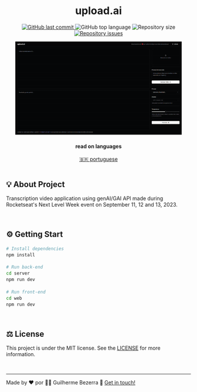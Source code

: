  <div align="center">
    <h1 align="center">
      upload.ai
   </h1>
</div>

<p align="center">
  <a href="https://github.com/gbdsantos/next-level-week-13-upload-ai/commits/master">
    <img alt="GitHub last commit" src="https://img.shields.io/github/last-commit/gbdsantos/next-level-week-13-upload-ai.svg">
  </a>

  <img alt="GitHub top language" src="https://img.shields.io/github/languages/top/gbdsantos/next-level-week-13-upload-ai.svg">

  <img alt="Repository size" src="https://img.shields.io/github/repo-size/gbdsantos/next-level-week-13-upload-ai.svg">

  <a href="https://github.com/gbdsantos/next-level-week-13-upload-ai/issues">
    <img alt="Repository issues" src="https://img.shields.io/github/issues/gbdsantos/next-level-week-13-upload-ai.svg">
  </a>
</p>

<div style="margin: 0 auto; width: 90%;">
  <img alt="upload.ia application demonstration" src="demo-upload-ai.gif" />
</div>

<div align="center">
  <h4 align="center">read on languages</h4>
  <a href="https://github.com/gbdsantos/next-level-week-13-upload-ai/blob/master/README.pt-br.md" hreflang="pt-br">🇧🇷 portuguese
  </a>
</div>

<br>

## 💡 About Project

Transcription video application using genAI/GAI API  made during Rocketseat's Next Level Week event on September 11, 12 and 13, 2023.

<br>

## ⚙️ Getting Start

```Bash
# Install dependencies
npm install

# Run back-end
cd server
npm run dev

# Run front-end
cd web
npm run dev
```
<br>

## ⚖️ License

This project is under the MIT license. See the [LICENSE](https://github.com/gbdsantos/next-level-week-13-upload-ai/blob/master/LICENSE) for more information.

<br>

---
Made by ♥ por :man_astronaut: Guilherme Bezerra :wave: [Get in touch!](https://www.linkedin.com/in/gbdsantos/)
